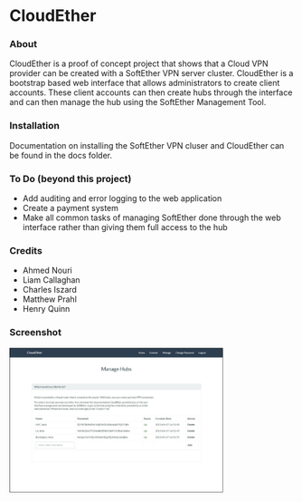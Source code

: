 # CloudEther

### About
CloudEther is a proof of concept project that shows that a Cloud VPN provider can be created with a SoftEther VPN server cluster. CloudEther is a bootstrap based web interface that allows administrators to create client accounts. These client accounts can then create hubs through the interface and can then manage the hub using the SoftEther Management Tool.

### Installation
Documentation on installing the SoftEther VPN cluser and CloudEther can be found in the docs folder.

### To Do (beyond this project)
- Add auditing and error logging to the web application
- Create a payment system
- Make all common tasks of managing SoftEther done through the web interface rather than giving them full access to the hub

### Credits
- Ahmed Nouri
- Liam Callaghan
- Charles Iszard
- Matthew Prahl
- Henry Quinn

### Screenshot

<img src="docs/CloudEther.jpg" width="75%" max-width="1360px" />

